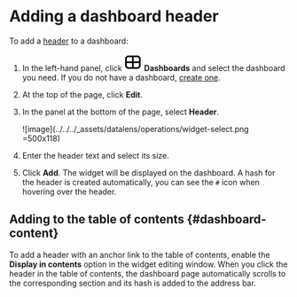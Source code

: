 # Adding a dashboard header

To add a [header](../../dashboard/widget.md#title) to a dashboard:


1. In the left-hand panel, click ![image](../../../_assets/console-icons/layout-cells-large.svg) **Dashboards** and select the dashboard you need. If you do not have a dashboard, [create one](create.md).
1. At the top of the page, click **Edit**.
1. In the panel at the bottom of the page, select **Header**.

   ![image](../../../_assets/datalens/operations/widget-select.png =500x118)

1. Enter the header text and select its size.
1. Click **Add**. The widget will be displayed on the dashboard. A hash for the header is created automatically, you can see the `#` icon when hovering over the header.

## Adding to the table of contents {#dashboard-content}

To add a header with an anchor link to the table of contents, enable the **Display in contents** option in the widget editing window. When you click the header in the table of contents, the dashboard page automatically scrolls to the corresponding section and its hash is added to the address bar.
